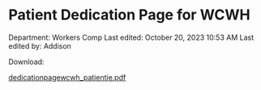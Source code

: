 # Patient Dedication Page for WCWH

Department: Workers Comp
Last edited: October 20, 2023 10:53 AM
Last edited by: Addison

Download:

[dedicationpagewcwh_patientie.pdf](https://www.allianceptp.com/sites/default/files/2023-10/dedicationpagewcwh_patientie.pdf)